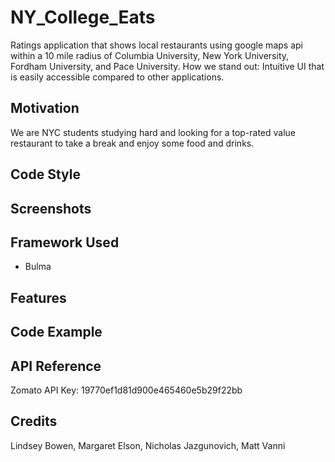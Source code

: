 # NY_College_Eats
Ratings application that shows local restaurants using google maps api within a 10 mile radius of Columbia University, New York University, Fordham University, and Pace University.
How we stand out: Intuitive UI that is easily accessible compared to other applications.

## Motivation ##

We are NYC students studying hard and looking for a top-rated value restaurant to take a break and enjoy some food and drinks.  

## Code Style ##


## Screenshots ##


## Framework Used ##
* Bulma 

## Features ##


## Code Example ##


## API Reference ##
Zomato API Key: 19770ef1d81d900e465460e5b29f22bb

## Credits ##
Lindsey Bowen, Margaret Elson, Nicholas Jazgunovich, Matt Vanni 



